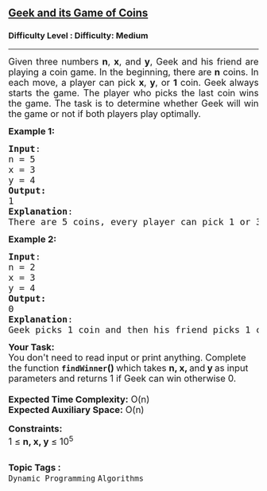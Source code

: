 <h2><a href="https://www.geeksforgeeks.org/problems/geek-and-its-game-of-coins4043/1?itm_source=geeksforgeeks&itm_medium=article&itm_campaign=practice_card">Geek and its Game of Coins</a></h2><h3>Difficulty Level : Difficulty: Medium</h3><hr><div class="problems_problem_content__Xm_eO"><p style="text-align: justify;"><span style="font-size: 18px;">Given three numbers <strong>n</strong>, <strong>x</strong>, and <strong>y</strong>, Geek and his friend are playing a coin game. In the beginning, there are <strong>n</strong> coins. In each move, a player can pick <strong>x</strong>, <strong>y</strong>, or <strong>1</strong> coin. Geek always starts the game. The player who picks the last coin wins the game. The task is to determine whether Geek will win the game or not if both players play optimally.</span></p>
<p><span style="font-size: 18px;"><strong>Example 1:</strong></span></p>
<pre><span style="font-size: 18px;"><strong>Input</strong>: <br>n = 5<br>x = 3<br>y = 4
<strong>Output:</strong> <br>1</span>
<span style="font-size: 18px;"><strong>Explanation</strong>:<br>There are 5 coins, every player can pick 1 or 3 or 4 coins on his/her turn. Geek can win by picking 3 coins in first chance. Now 2 coins will be left so his friend will pick one coin and now Geek can win by picking the last coin.</span></pre>
<div><span style="font-size: 18px;"><strong>Example 2:</strong></span></div>
<pre><span style="font-size: 18px;"><strong>Input</strong>:<br>n = 2<br>x = 3<br>y = 4
<strong>Output:<br></strong>0</span>
<span style="font-size: 18px;"><strong>Explanation</strong>: <br>Geek picks 1 coin and then his friend picks 1 coin.</span></pre>
<div><span style="font-size: 18px;"><strong>Your Task:&nbsp;</strong><br>You don't need to read input or print anything. Complete the function <strong><code>findWinner</code>()&nbsp;</strong>which takes <strong>n</strong><strong>, x, </strong>and<strong> y </strong>as input parameters and returns 1 if Geek can win otherwise 0.<br><br><strong>Expected Time Complexity:</strong> O(n)<br><strong>Expected Auxiliary Space:</strong> O(n)</span></div>
<div>&nbsp;</div>
<div><span style="font-size: 18px;"><strong>Constraints:</strong><br>1 ≤ <strong>n, x, y</strong>&nbsp;≤ 10<sup>5</sup></span></div></div><br><p><span style=font-size:18px><strong>Topic Tags : </strong><br><code>Dynamic Programming</code>&nbsp;<code>Algorithms</code>&nbsp;